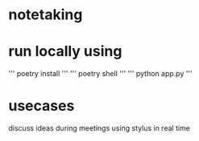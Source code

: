 # notetaking
# run locally using 
'''
poetry install 
'''
'''
poetry shell 
'''
'''
python app.py 
'''

# usecases 
discuss ideas during meetings using stylus in real time 
